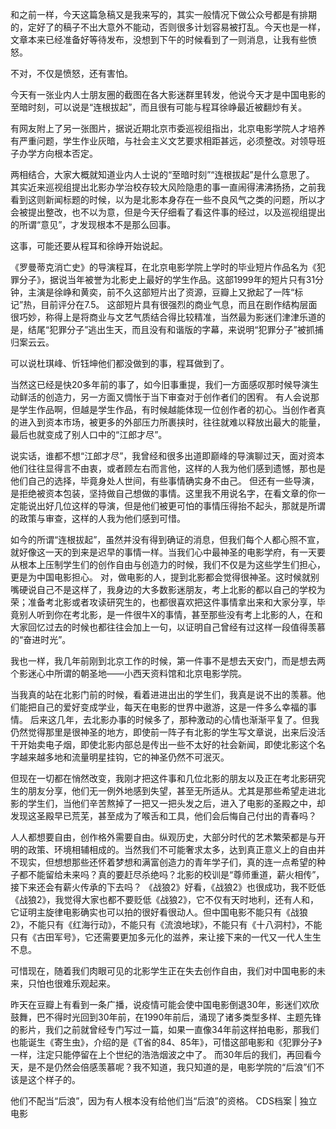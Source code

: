 和之前一样，今天这篇急稿又是我来写的，其实一般情况下做公众号都是有排期的，定好了的稿子不出大意外不能动，否则很多计划容易被打乱。今天也是一样，文章本来已经准备好等待发布，没想到下午的时候看到了一则消息，让我有些愤怒。

不对，不仅是愤怒，还有害怕。

今天有一张业内人士朋友圈的截图在各大影迷群里转发，他说今天才是中国电影的至暗时刻，可以说是“连根拔起”，而且很有可能与程耳徐峥最近被翻炒有关。

有网友附上了另一张图片，据说近期北京市委巡视组指出，北京电影学院人才培养有严重问题，学生作业灰暗，与社会主义文艺要求相距甚远，必须整改。对领导班子办学方向根本否定。

两相结合，大家大概就知道业内人士说的“至暗时刻”“连根拔起”是什么意思了。 其实近来巡视组提出北影办学治校存较大风险隐患的事一直闹得沸沸扬扬，之前我看到这则新闻标题的时候，以为是北影本身存在一些不良风气之类的问题，所以才会被提出整改，也不以为意，但是今天仔细看了看这件事的经过，以及巡视组提出的所谓“意见”，才发现根本不是那么回事。

这事，可能还要从程耳和徐峥开始说起。

《罗曼蒂克消亡史》的导演程耳，在北京电影学院上学时的毕业短片作品名为《犯罪分子》，据说当年被誉为北影史上最好的学生作品。这部1999年的短片只有31分钟，主演是徐峥和黄奕，前不久这部短片出了资源，豆瓣上又掀起了一阵“标记”热，目前评分在7.5。 这部短片具有很强烈的商业气息，而且在剧作结构层面很巧妙，称得上是将商业与文艺气质结合得比较精准，当然最为影迷们津津乐道的是，结尾“犯罪分子”逃出生天，而且没有和谐版的字幕，来说明“犯罪分子”被抓捕归案云云。

可以说杜琪峰、忻钰坤他们都没做到的事，程耳做到了。

当然这已经是快20多年前的事了，如今旧事重提，我们一方面感叹那时候导演生动鲜活的创造力，另一方面又惆怅于当下审查对于创作者们的困宥。 有人会说那是学生作品啊，但越是学生作品，有时候越能体现一位创作者的初心。当创作者真的进入到资本市场，被更多的外部压力所裹挟时，往往就难以释放出最大的能量，最后也就变成了别人口中的“江郎才尽”。

说实话，谁都不想“江郎才尽”，我曾经和很多出道即巅峰的导演聊过天，面对资本他们往往显得言不由衷，或者顾左右而言他，这样的人我为他们感到遗憾，那也是他们自己的选择，毕竟身处人世间，有些事情确实身不由己。 但还有一些导演，是拒绝被资本包装，坚持做自己想做的事情。这里我不用说名字，在看文章的你一定能说出好几位这样的导演，但是他们被更可怕的事情压得抬不起头，那就是所谓的政策与审查，这样的人我为他们感到可惜。

如今的所谓“连根拔起”，虽然并没有得到确证的消息，但我们每个人都心照不宣，就好像这一天的到来是迟早的事情一样。当我们心中最神圣的电影学府，有一天要从根本上压制学生们的创作自由与创造力的时候，我们不仅是为这些学生们担心，更是为中国电影担心。 对，做电影的人，提到北影都会觉得很神圣。这时候就别嘴硬说自己不是这样了，我身边的大多数影迷朋友，考上北影的都以自己的学校为荣；准备考北影或者攻读研究生的，也都很喜欢把这件事情拿出来和大家分享，毕竟别人听到你在考北影，是一件很牛X的事情，甚至那些没有考上北影的人，在和大家回忆过去的时候也都往往会加上一句，以证明自己曾经有过这样一段值得羡慕的“奋进时光”。

我也一样，我几年前刚到北京工作的时候，第一件事不是想去天安门，而是想去两个影迷心中所谓的朝圣地——小西天资料馆和北京电影学院。

当我真的站在北影门前的时候，看着进进出出的学生们，我真是说不出的羡慕。他们能把自己的爱好变成学业，每天在电影的世界中遨游，这是一件多么幸福的事情。 后来这几年，去北影办事的时候多了，那种激动的心情也渐渐平复了。但我仍然觉得那里是很神圣的地方，即使前一阵子有北影的学生写文章说，出来后没活干开始卖电子烟，即使北影内部总是传出一些不太好的社会新闻，即使北影这个名字越来越多地和流量明星挂钩，它的神圣仍然不可泯灭。

但现在一切都在悄然改变，我刚才把这件事和几位北影的朋友以及正在考北影研究生的朋友分享，他们无一例外地感到失望，甚至无所适从。尤其是那些希望走进北影的学生们，当他们辛苦熬掉了一把又一把头发之后，进入了电影的圣殿之中，却发现这圣殿早已荒芜，甚至成为了喉舌和工具，他们会后悔自己付出的青春吗？

人人都想要自由，创作格外需要自由。纵观历史，大部分时代的艺术繁荣都是与开明的政策、环境相辅相成的。当然我们不可能奢求太多，达到真正意义上的自由并不现实，但想想那些还怀着梦想和满富创造力的青年学子们，真的连一点希望的种子都不能留给未来吗？真的要赶尽杀绝吗？北影的校训是“尊师重道，薪火相传”，接下来还会有薪火传承的下去吗？ 《战狼2》好看，《战狼2》也很成功，我不贬低《战狼2》，我觉得大家也都不要贬低《战狼2》，它不仅有天时地利，还有人和，它证明主旋律电影确实也可以拍的很好看很动人。但中国电影不能只有《战狼2》，不能只有《红海行动》，不能只有《流浪地球》，不能只有《十八洞村》，不能只有《古田军号》，它还需要更加多元化的滋养，来让接下来的一代又一代人生生不息。

可惜现在，随着我们肉眼可见的北影学生正在失去创作自由，我们对中国电影的未来，只怕也很难乐观起来。

昨天在豆瓣上有看到一条广播，说疫情可能会使中国电影倒退30年，影迷们欢欣鼓舞，巴不得时光回到30年前，在1990年前后，涌现了诸多类型多样、主题先锋的影片，我们之前就曾经专门写过一篇，如果一直像34年前这样拍电影，那我们也能诞生《寄生虫》，介绍的是《T省的84、85年》，可惜这部电影和《犯罪分子》一样，注定只能停留在上个世纪的浩浩烟波之中了。 而30年后的我们，再回看今天，是不是仍然会倍感羡慕呢？我不知道，我只知道的是，电影学院的“后浪”们不该是这个样子的。

他们不配当“后浪”，因为有人根本没有给他们当“后浪”的资格。 CDS档案 | 独立电影


